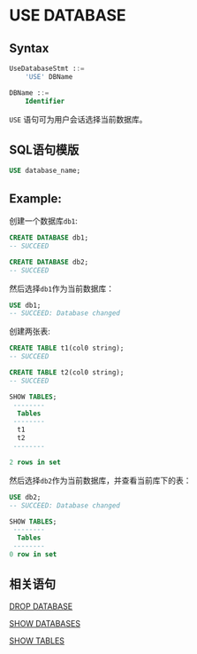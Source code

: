 # USE DATABASE

## Syntax

```sql
UseDatabaseStmt ::=
    'USE' DBName

DBName ::=
    Identifier
```

`USE` 语句可为用户会话选择当前数据库。

## SQL语句模版

```sql
USE database_name;
```

## Example:

创建一个数据库`db1`:

```sql
CREATE DATABASE db1;
-- SUCCEED

CREATE DATABASE db2;
-- SUCCEED
```

然后选择`db1`作为当前数据库：

```sql
USE db1;
-- SUCCEED: Database changed
```

创建两张表:

```sql
CREATE TABLE t1(col0 string);
-- SUCCEED

CREATE TABLE t2(col0 string);
-- SUCCEED

SHOW TABLES;
 --------
  Tables
 --------
  t1
  t2
 --------

2 rows in set
```

然后选择`db2`作为当前数据库，并查看当前库下的表：

```sql
USE db2;
-- SUCCEED: Database changed

SHOW TABLES;
 -------- 
  Tables  
 -------- 
0 row in set
```

## 相关语句

[DROP DATABASE](./DROP_DATABASE_STATEMENT.md)

[SHOW DATABASES](./SHOW_DATABASES_STATEMENT.md)

[SHOW TABLES](./SHOW_TABLES_STATEMENT.md)